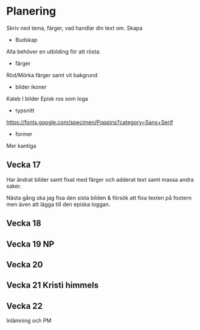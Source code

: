 # Planering

Skriv ned tema, färger, vad handlar din text om.
Skapa 

* Budskap

Alla behöver en utbilding för att rösta.

* färger

Röd/Mörka färger samt vit bakgrund

* bilder ikoner

Kaleb I bilder
Episk ros som loga 

* typsnitt

https://fonts.google.com/specimen/Poppins?category=Sans+Serif

* former

Mer kantiga

## Vecka 17

Har ändrat bilder samt fixat med färger och adderat text samt massa andra saker.

Nästa gång ska jag fixa den sista bilden & försök att fixa texten på footern men även att lägga till den episka loggan.



## Vecka 18



## Vecka 19 NP


## Vecka 20



## Vecka 21 Kristi himmels




## Vecka 22 

Inlämning och PM





